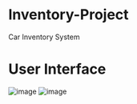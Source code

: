 # Inventory-Project
 Car Inventory System
 
# User Interface
![image](https://user-images.githubusercontent.com/58561994/150010248-342be267-58bf-43b4-a3d5-93ec8cc08e49.png)
![image](https://user-images.githubusercontent.com/58561994/150010329-9265e3da-1057-45ed-8326-4cbce2710266.png)
